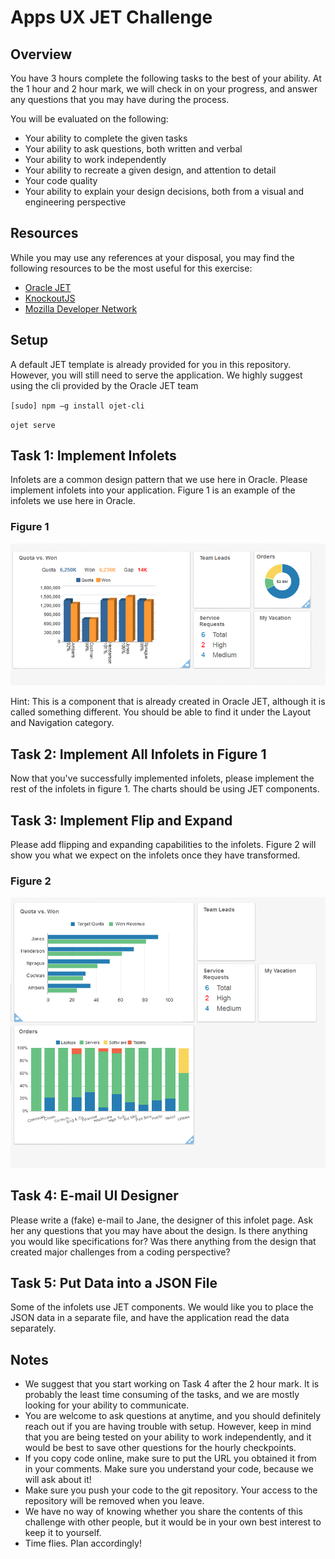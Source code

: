# Apps UX JET Challenge

## Overview

You have 3 hours complete the following tasks to the best of your ability. At
the 1 hour and 2 hour mark, we will check in on your progress, and answer any
questions that you may have during the process.

You will be evaluated on the following:

* Your ability to complete the given tasks
* Your ability to ask questions, both written and verbal
* Your ability to work independently
* Your ability to recreate a given design, and attention to detail
* Your code quality
* Your ability to explain your design decisions, both from a visual and
  engineering perspective

## Resources

While you may use any references at your disposal, you may find the following
resources to be the most useful for this exercise:

* [Oracle JET](http://www.oracle.com/webfolder/technetwork/jet/jetCookbook.html)
* [KnockoutJS](http://knockoutjs.com/documentation/introduction.html)
* [Mozilla Developer Network](https://developer.mozilla.org/en-US/)

## Setup

A default JET template is already provided for you in this repository.
However, you will still need to serve the application. We highly suggest using
the cli provided by the Oracle JET team

`[sudo] npm –g install ojet-cli`

`ojet serve`

## Task 1: Implement Infolets

Infolets are a common design pattern that we use here in Oracle. Please
implement infolets into your application. Figure 1 is an example of the infolets
we use here in Oracle.

### Figure 1
![Alt](./screenshot1.png "Figure 1")

Hint: This is a component that is already created in Oracle JET, although
it is called something different. You should be able to find it under the 
Layout and Navigation category.


## Task 2: Implement All Infolets in Figure 1

Now that you've successfully implemented infolets, please implement the rest of
the infolets in figure 1. The charts should be using JET components.

## Task 3: Implement Flip and Expand

Please add flipping and expanding capabilities to the infolets. Figure 2 will
show you what we expect on the infolets once they have transformed.

### Figure 2
![Alt](./screenshot2.png "Figure 2")

## Task 4: E-mail UI Designer

Please write a (fake) e-mail to Jane, the designer of this infolet page. Ask her
any questions that you may have about the design. Is there anything you would
like specifications for? Was there anything from the design that created major
challenges from a coding perspective?

## Task 5: Put Data into a JSON File

Some of the infolets use JET components. We would like you to place the JSON
data in a separate file, and have the application read the data separately.

## Notes

* We suggest that you start working on Task 4 after the 2 hour mark. It is
  probably the least time consuming of the tasks, and we are mostly looking for
  your ability to communicate.
* You are welcome to ask questions at anytime, and you should definitely reach
  out if you are having trouble with setup. However, keep in mind that you
  are being tested on your ability to work independently, and it would be best
  to save other questions for the hourly checkpoints. 
* If you copy code online, make sure to put the URL you obtained it from in your
  comments. Make sure you understand your code, because we will ask about it!
* Make sure you push your code to the git repository. Your access to the
  repository will be removed when you leave.
* We have no way of knowing whether you share the contents of this challenge
  with other people, but it would be in your own best interest to keep it to
  yourself.
* Time flies. Plan accordingly!

